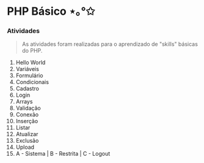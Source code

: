 # PHP Básico ⋆｡°✩
### Atividades
> As atividades foram realizadas para o aprendizado de "skills" básicas do PHP.
  1. Hello World
  2. Variáveis
  3. Formulário
  4. Condicionais
  5. Cadastro
  6. Login
  7. Arrays
  8. Validação
  9. Conexão
  10. Inserção
  11. Listar
  12. Atualizar
  13. Exclusão
  14. Upload
  15. A - Sistema | B - Restrita | C - Logout
 
